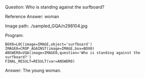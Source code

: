 Question: Who is standing against the surfboard?

Reference Answer: woman

Image path: ./sampled_GQA/n298104.jpg

Program:

```
BOX0=LOC(image=IMAGE,object='surfboard')
IMAGE0=CROP_AGAINST(image=IMAGE,box=BOX0)
ANSWER0=VQA(image=IMAGE0,question='Who is standing against the surfboard?')
FINAL_RESULT=RESULT(var=ANSWER0)
```
Answer: The young woman.

